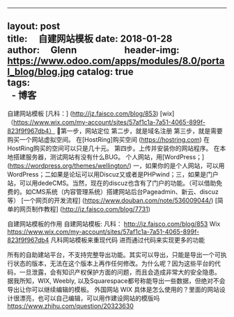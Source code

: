 
---
layout:     post                    
title:      自建网站模板
date:       2018-01-28             
author:     Glenn                     
header-img: https://www.odoo.com/apps/modules/8.0/portal_blog/blog.jpg
catalog: true                      
tags:                              
    - 博客
---

自建网站模板
[凡科：]
 (http://jz.faisco.com/blog/853)
[wix]
（https://www.wix.com/my-account/sites/57af1c1a-7a51-4065-899f-823f9f967db4）

第一步，网站定位
第二步，就是域名注册
第三步，就是需要购买一个网站虚拟空间。
在[HostRing]购买空间
(https://hostring.com)
在HostRing购买的空间可以只是几十元。
第四步。上传并安装你的网站程序。
在本地搭建服务器，测试网站有没有什么BUG。
个人网站，用[WordPress；]
(https://wordpress.org/themes/wellington/)
一，如果你的是个人网站，可以用WordPress；二如果是论坛可以用Discuz又或者是PHPwind；三，如果是门户站，可以用dedeCMS。当然，现在的discuz也含有了门户的功能。（可以借助免费的。如CMS系统（内容管理系统）搭建网站后台Pageadmin、新云、discuz等）
[一个网页的开发流程]
(https://www.douban.com/note/536009044/)
[简单的网页制作教程]
(http://jz.faisco.com/blog/7731)

自建网站模板的作用
自建网站模板:
凡科：
 http://jz.faisco.com/blog/853
Wix 
https://www.wix.com/my-account/sites/57af1c1a-7a51-4065-899f-823f9f967db4
凡科网站模板来重现代码
进而通过代码来实现更多的功能

所有的自助建站平台，不支持完整导出功能。其实可以导出，只能是导出一个可执行状态的版本，无法在这个版本上再作任何修改。为什么呢？因为这些平台的代码，一旦泄露，会有知识产权保护方面的问题，而且会造成非常大的安全隐患。
据我所知，WIX, Weebly, 以及Squarespace都号称能导出一些数据，但绝对不会导出让你可以继续编辑的模板。
外国网站 WIX 具体是怎么使用的？里面的网站设计很漂亮，也可以自己编辑，可以用作建设网站的模版吗
https://www.zhihu.com/question/20323630
